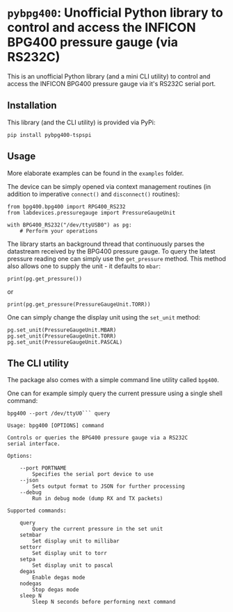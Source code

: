 # ```pybpg400```: Unofficial Python library to control and access the INFICON BPG400 pressure gauge (via RS232C)

This is an unofficial Python library (and a mini CLI utility)
to control and access the INFICON BPG400 pressure gauge via
it's RS232C serial port.

## Installation

This library (and the CLI utility) is provided via PyPi:

```
pip install pybpg400-tspspi
```

## Usage

More elaborate examples can be found in the ```examples``` folder.

The device can be simply opened via context management routines (in
addition to imperative ```connect()``` and ```disconnect()``` routines):

```
from bpg400.bpg400 import RPG400_RS232
from labdevices.pressuregauge import PressureGaugeUnit

with BPG400_RS232("/dev/ttyUSB0") as pg:
	# Perform your operations
```

The library starts an background thread that continuously
parses the datastream received by the BPG400 pressure gauge.
To query the latest pressure reading one can simply use
the ```get_pressure``` method. This method also allows one to
supply the unit - it defaults to ```mbar```:

```
print(pg.get_pressure())
```

or

```
print(pg.get_pressure(PressureGaugeUnit.TORR))
```

One can simply change the display unit using the ```set_unit```
method:

```
pg.set_unit(PressureGaugeUnit.MBAR)
pg.set_unit(PressureGaugeUnit.TORR)
pg.set_unit(PressureGaugeUnit.PASCAL)
```

## The CLI utility

The package also comes with a simple command line utility
called ```bpg400```.

One can for example simply query the current pressure
using a single shell command:

```
bpg400 --port /dev/ttyU0``` query
```

```
Usage: bpg400 [OPTIONS] command

Controls or queries the BPG400 pressure gauge via a RS232C
serial interface.

Options:

	--port PORTNAME
		Specifies the serial port device to use
	--json
		Sets output format to JSON for further processing
	--debug
		Run in debug mode (dump RX and TX packets)

Supported commands:

	query
		Query the current pressure in the set unit
	setmbar
		Set display unit to millibar
	settorr
		Set display unit to torr
	setpa
		Set display unit to pascal
	degas
		Enable degas mode
	nodegas
		Stop degas mode
	sleep N
		Sleep N seconds before performing next command
```
